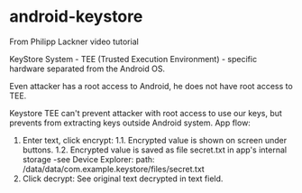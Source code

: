 # android-keystore
From Philipp Lackner video tutorial

KeyStore System - TEE (Trusted Execution Environment) - specific hardware separated from the Android OS.

Even attacker has a root access to Android, he does not have root access to TEE.

Keystore TEE can't prevent attacker with root access to use our keys, but prevents from extracting keys outside Android system.
App flow:
1. Enter text, click encrypt:
  1.1. Encrypted value is shown on screen under buttons.
  1.2. Encrypted value is saved as file secret.txt in app's internal storage -see Device Explorer: path: /data/data/com.example.keystore/files/secret.txt
2. Click decrypt: See original text decrypted in text field.
